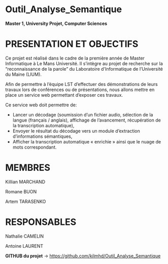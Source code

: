 # Outil_Analyse_Semantique
__Master 1, University Projet, Computer Sciences__

<h1>PRESENTATION ET OBJECTIFS</h1>
<p>Ce projet est réalisé dans le cadre de la première année de Master Informatique à Le Mans Université. 
Il s’intègre au projet de recherche sur la “reconnaissance de la parole” du Laboratoire d'Informatique de l’Université du Maine (LIUM).
</p>
<p>Afin de permettre à l’équipe LST d’effectuer des démonstrations de leurs travaux lors de conférences ou de présentations, nous allons mettre en place un service web permettant d’exposer ces travaux.

Ce service web doit permettre de: 
<ul>
<li> Lancer un décodage (soumission d’un fichier audio, sélection de la langue (français / anglais), affichage de l’avancement, récupération de la transcription automatique),</li>
<li> Envoyer le résultat du décodage vers un module d’extraction d’informations sémantiques,</li>
<li> Afficher la transcription automatique « enrichie » ainsi que le nuage de mots correspondant.</li>
</ul>
 </p>

<h1>MEMBRES</h1>
<p>Killian MARCHAND</p>
<p>Romane BUON</p>
<p>Artem TARASENKO</p>

<h1>RESPONSABLES</h1>
<p>Nathalie CAMELIN</p>
<p>Antoine LAURENT</p>

__GITHUB du projet__ -> https://github.com/kilmhd/Outil_Analyse_Semantique </br>

